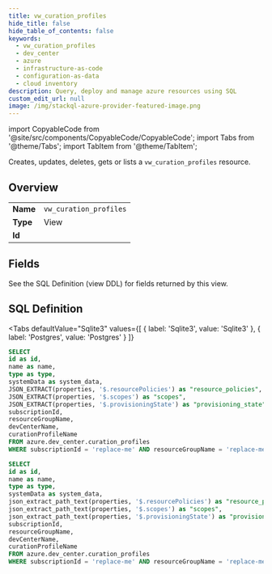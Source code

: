 ```yaml
--- 
title: vw_curation_profiles
hide_title: false
hide_table_of_contents: false
keywords:
  - vw_curation_profiles
  - dev_center
  - azure
  - infrastructure-as-code
  - configuration-as-data
  - cloud inventory
description: Query, deploy and manage azure resources using SQL
custom_edit_url: null
image: /img/stackql-azure-provider-featured-image.png
---
```


import CopyableCode from '@site/src/components/CopyableCode/CopyableCode';
import Tabs from '@theme/Tabs';
import TabItem from '@theme/TabItem';

Creates, updates, deletes, gets or lists a <code>vw_curation_profiles</code> resource.

## Overview
<table><tbody>
<tr><td><b>Name</b></td><td><code>vw_curation_profiles</code></td></tr>
<tr><td><b>Type</b></td><td>View</td></tr>
<tr><td><b>Id</b></td><td><CopyableCode code="azure.dev_center.vw_curation_profiles" /></td></tr>
</tbody></table>

## Fields

See the SQL Definition (view DDL) for fields returned by this view.

## SQL Definition

<Tabs
defaultValue="Sqlite3"
values={[
{ label: 'Sqlite3', value: 'Sqlite3' },
{ label: 'Postgres', value: 'Postgres' }
]}
>
<TabItem value="Sqlite3">

```sql
SELECT
id as id,
name as name,
type as type,
systemData as system_data,
JSON_EXTRACT(properties, '$.resourcePolicies') as "resource_policies",
JSON_EXTRACT(properties, '$.scopes') as "scopes",
JSON_EXTRACT(properties, '$.provisioningState') as "provisioning_state",
subscriptionId,
resourceGroupName,
devCenterName,
curationProfileName
FROM azure.dev_center.curation_profiles
WHERE subscriptionId = 'replace-me' AND resourceGroupName = 'replace-me' AND devCenterName = 'replace-me';
```

</TabItem>
<TabItem value="Postgres">

```sql
SELECT
id as id,
name as name,
type as type,
systemData as system_data,
json_extract_path_text(properties, '$.resourcePolicies') as "resource_policies",
json_extract_path_text(properties, '$.scopes') as "scopes",
json_extract_path_text(properties, '$.provisioningState') as "provisioning_state",
subscriptionId,
resourceGroupName,
devCenterName,
curationProfileName
FROM azure.dev_center.curation_profiles
WHERE subscriptionId = 'replace-me' AND resourceGroupName = 'replace-me' AND devCenterName = 'replace-me';
```

</TabItem>
</Tabs>
